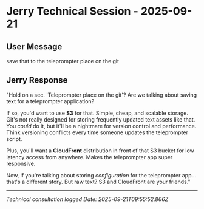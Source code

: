 # Jerry Technical Session - 2025-09-21

## User Message
save that to the teleprompter place on the git

## Jerry Response
"Hold on a sec. 'Teleprompter place on the git'? Are we talking about saving text for a teleprompter application?

If so, you'd want to use **S3** for that. Simple, cheap, and scalable storage. Git's not really designed for storing frequently updated text assets like that. You *could* do it, but it'll be a nightmare for version control and performance. Think versioning conflicts every time someone updates the teleprompter script.

Plus, you'll want a **CloudFront** distribution in front of that S3 bucket for low latency access from anywhere. Makes the teleprompter app super responsive.

Now, if you're talking about storing *configuration* for the teleprompter app... that's a different story. But raw text? S3 and CloudFront are your friends."


---
*Technical consultation logged*
*Date: 2025-09-21T09:55:52.866Z*